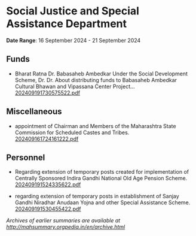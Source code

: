 # Social Justice and Special Assistance Department

**Date Range**: 16 September 2024 - 21 September 2024


## Funds
- Bharat Ratna Dr. Babasaheb Ambedkar Under the Social Development Scheme, Dr. Dr. About distributing funds to Babasaheb Ambedkar Cultural Bhawan and Vipassana Center Project...\
  [202409191730575522.pdf](https://gr.maharashtra.gov.in/Site/Upload/Government%20Resolutions/English/202409191730575522.pdf)

## Miscellaneous
- appointment of Chairman and Members of the Maharashtra State Commission for Scheduled Castes and Tribes.\
  [202409161724161222.pdf](https://gr.maharashtra.gov.in/Site/Upload/Government%20Resolutions/English/202409161724161222.pdf)

## Personnel
- Regarding extension of temporary posts created for implementation of Centrally Sponsored Indira Gandhi National Old Age Pension Scheme.\
  [202409191524335622.pdf](https://gr.maharashtra.gov.in/Site/Upload/Government%20Resolutions/English/202409191524335622.pdf)

- regarding extension of temporary posts in establishment of Sanjay Gandhi Niradhar Anudaan Yojna and other Special Assistance Scheme.\
  [202409191530455422.pdf](https://gr.maharashtra.gov.in/Site/Upload/Government%20Resolutions/English/202409191530455422.pdf)


*Archives of earlier summaries are available at http://mahsummary.orgpedia.in/en/archive.html*